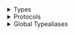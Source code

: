 <details>
<summary>Types</summary>

  - [ChatMessageAttachmentPreviewVC](/ChatMessageAttachmentPreviewVC)
  - [\_AttachmentViewInjector](/_AttachmentViewInjector)
  - [\_ChatMessageFileAttachmentListView](/_ChatMessageFileAttachmentListView)
  - [\_ChatMessageFileAttachmentListView.ItemView](/_ChatMessageFileAttachmentListView.ItemView)
  - [\_ChatMessageGiphyView](/_ChatMessageGiphyView)
  - [\_ChatMessageGiphyView.GiphyBadge](/_ChatMessageGiphyView.GiphyBadge)
  - [\_ChatMessageImageGallery](/_ChatMessageImageGallery)
  - [\_ChatMessageImageGallery.ImagePreview](/_ChatMessageImageGallery.ImagePreview)
  - [\_ChatMessageImageGallery.UploadingOverlay](/_ChatMessageImageGallery.UploadingOverlay)
  - [\_ChatMessageInteractiveAttachmentView](/_ChatMessageInteractiveAttachmentView)
  - [\_ChatMessageInteractiveAttachmentView.ActionButton](/_ChatMessageInteractiveAttachmentView.ActionButton)
  - [\_ChatMessageInteractiveAttachmentView.ActionButton.Content](/_ChatMessageInteractiveAttachmentView.ActionButton.Content)
  - [\_ChatMessageLinkPreviewView](/_ChatMessageLinkPreviewView)
  - [\_FilesAttachmentViewInjector](/_FilesAttachmentViewInjector)
  - [\_GalleryAttachmentViewInjector](/_GalleryAttachmentViewInjector)
  - [\_GiphyAttachmentViewInjector](/_GiphyAttachmentViewInjector)
  - [\_LinkAttachmentViewInjector](/_LinkAttachmentViewInjector)

</details>

<details>
<summary>Protocols</summary>

  - [FileActionContentViewDelegate](/FileActionContentViewDelegate)
  - [GalleryContentViewDelegate](/GalleryContentViewDelegate)
  - [GiphyActionContentViewDelegate](/GiphyActionContentViewDelegate)
  - [ImagePreviewable](/ImagePreviewable)
  - [LinkPreviewViewDelegate](/LinkPreviewViewDelegate)

</details>

<details>
<summary>Global Typealiases</summary>

  - [AttachmentViewInjector](/AttachmentViewInjector)
  - [ChatMessageFileAttachmentListView](/ChatMessageFileAttachmentListView)
  - [ChatMessageGiphyView](/ChatMessageGiphyView)
  - [ChatMessageImageGallery](/ChatMessageImageGallery)
  - [ChatMessageInteractiveAttachmentView](/ChatMessageInteractiveAttachmentView)
  - [ChatMessageLinkPreviewView](/ChatMessageLinkPreviewView)
  - [FilesAttachmentViewInjector](/FilesAttachmentViewInjector)
  - [GalleryAttachmentViewInjector](/GalleryAttachmentViewInjector)
  - [GiphyAttachmentViewInjector](/GiphyAttachmentViewInjector)
  - [LinkAttachmentViewInjector](/LinkAttachmentViewInjector)

</details>
